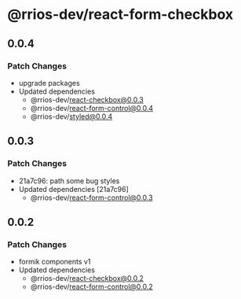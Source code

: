 # @rrios-dev/react-form-checkbox

## 0.0.4

### Patch Changes

- upgrade packages
- Updated dependencies
  - @rrios-dev/react-checkbox@0.0.3
  - @rrios-dev/react-form-control@0.0.4
  - @rrios-dev/styled@0.0.4

## 0.0.3

### Patch Changes

- 21a7c96: path some bug styles
- Updated dependencies [21a7c96]
  - @rrios-dev/react-form-control@0.0.3

## 0.0.2

### Patch Changes

- formik components v1
- Updated dependencies
  - @rrios-dev/react-checkbox@0.0.2
  - @rrios-dev/react-form-control@0.0.2
